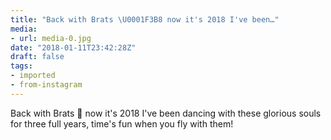 ```yaml
---
title: "Back with Brats \U0001F3B8 now it's 2018 I've been…"
media:
- url: media-0.jpg
date: "2018-01-11T23:42:28Z"
draft: false
tags:
- imported
- from-instagram
---
```

Back with Brats 🎸 now it's 2018 I've been dancing with these glorious souls for three full years, time's fun when you fly with them\!
